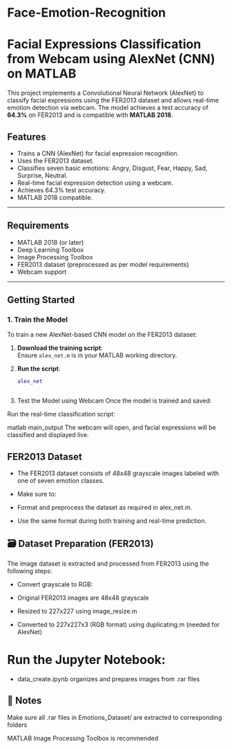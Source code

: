 # Face-Emotion-Recognition

# Facial Expressions Classification from Webcam using AlexNet (CNN) on MATLAB

This project implements a Convolutional Neural Network (AlexNet) to classify facial expressions using the FER2013 dataset and allows real-time emotion detection via webcam. The model achieves a test accuracy of **64.3%** on FER2013 and is compatible with **MATLAB 2018**.

## Features

- Trains a CNN (AlexNet) for facial expression recognition.
- Uses the FER2013 dataset.
- Classifies seven basic emotions: Angry, Disgust, Fear, Happy, Sad, Surprise, Neutral.
- Real-time facial expression detection using a webcam.
- Achieves 64.3% test accuracy.
- MATLAB 2018 compatible.

---

## Requirements

- MATLAB 2018 (or later)
- Deep Learning Toolbox
- Image Processing Toolbox
- FER2013 dataset (preprocessed as per model requirements)
- Webcam support

---

## Getting Started

### 1. Train the Model

To train a new AlexNet-based CNN model on the FER2013 dataset:

1. **Download the training script**:  
   Ensure `alex_net.m` is in your MATLAB working directory.

2. **Run the script**:  
   ```matlab
   alex_net

   

2. Test the Model using Webcam
Once the model is trained and saved:

Run the real-time classification script:

matlab
main_output
The webcam will open, and facial expressions will be classified and displayed live.

## FER2013 Dataset
- The FER2013 dataset consists of 48x48 grayscale images labeled with one of seven emotion classes.

- Make sure to:

- Format and preprocess the dataset as required in alex_net.m.

- Use the same format during both training and real-time prediction.

## 🗃 Dataset Preparation (FER2013)
The image dataset is extracted and processed from FER2013 using the following steps:

- Convert grayscale to RGB:

- Original FER2013 images are 48x48 grayscale

- Resized to 227x227 using image_resize.m

- Converted to 227x227x3 (RGB format) using duplicating.m (needed for AlexNet)

# Run the Jupyter Notebook:

- data_create.ipynb organizes and prepares images from .rar files

## 📌 Notes
Make sure all .rar files in Emotions_Dataset/ are extracted to corresponding folders

MATLAB Image Processing Toolbox is recommended
